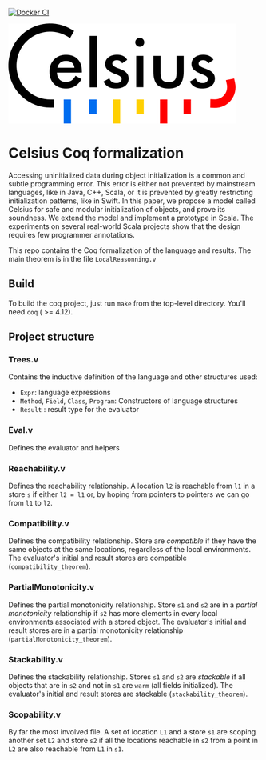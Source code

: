 [![Docker CI](https://github.com/clementblaudeau/celsius/workflows/Docker%20CI/badge.svg?branch=master)](https://github.com/clementblaudeau/celsius/actions?query=workflow:"Docker%20CI")

![Celsius logo](https://github.com/clementblaudeau/celsius/blob/master/logo.png)

# Celsius Coq formalization

Accessing uninitialized data during object initialization is a common and subtle programming error. This
error is either not prevented by mainstream languages, like in Java, C++, Scala, or it is prevented by greatly restricting initialization patterns, like in Swift. In this paper, we propose a model called Celsius for safe and modular initialization of objects, and prove its soundness. We extend the model and implement a prototype in Scala. The experiments on several real-world Scala projects show that the design requires few programmer annotations.

This repo contains the Coq formalization of the language and results. The main theorem is in the file `LocalReasonning.v`

## Build

To build the coq project, just run `make` from the top-level directory. You'll need `coq` ( >= 4.12).

## Project structure

### Trees.v

Contains the inductive definition of the language and other structures used:

- `Expr`: language expressions
- `Method`, `Field`, `Class`, `Program`: Constructors of language structures
- `Result` : result type for the evaluator

### Eval.v

Defines the evaluator and helpers

### Reachability.v

Defines the reachability relationship. A location `l2` is reachable from `l1` in a store `s` if either `l2 = l1` or, by hoping from pointers to pointers we can go from `l1` to `l2`.

### Compatibility.v

Defines the compatibility relationship. Store are _compatible_ if they have the same objects at the same locations, regardless of the local environments.
The evaluator's initial and result stores are compatible (`compatibility_theorem`).

### PartialMonotonicity.v

Defines the partial monotonicity relationship. Store `s1` and `s2` are in a _partial monotonicity_ relationship if `s2` has more elements in every local environments associated with a stored object. The evaluator's initial and result stores are in a partial monotonicity relationship (`partialMonotonicity_theorem`).

### Stackability.v

Defines the stackability relationship. Stores `s1` and `s2` are _stackable_ if all objects that are in `s2` and not in `s1` are `warm` (all fields initialized). The evaluator's initial and result stores are stackable (`stackability_theorem`).

### Scopability.v

By far the most involved file. A set of location `L1` and a store `s1` are scoping another set `L2` and store `s2` if all the locations reachable in `s2` from a point in `L2` are also reachable from `L1` in `s1`.
